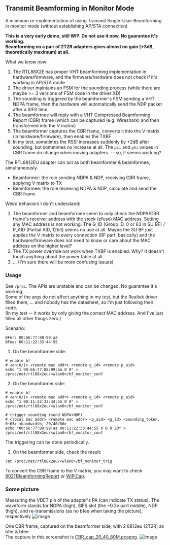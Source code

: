 ## Transmit Beamforming in Monitor Mode 
A minimum re-implementation of using Transmit Single-User Beamforming in monitor mode (without establishing AP/STA connection)  

**This is a very early demo, still WIP. Do not use it now. No guarantee it's working.**  
**Beamforming on a pair of 2T2R adapters gives almost no gain (+3dB, theoretically maximum) at all.**

What we know now:  
1. The RTL88X2E has proper VHT beamforming implementation in hardware/firmware, and the firmware/hardware does not check if it's working in AP/STA mode
2. The driver maintains an FSM for the sounding process (while there are maybe >= 3 versions of FSM code in the driver XD)
3. The sounding is triggered by the beamformer's FSM sending a VHT NDPA frame, then the hardware will automatically send the NDP packet after a SIFS time
4. The beamformee will reply with a VHT Compressed Beamforming Report (CBR) frame (which can be captured (e.g. Wireshark) and then transformed into the V matrix)
5. The beamformer captures the CBR frame, converts it into the V matrix (in hardware/firmware), then enables the TXBF
6. In my test, sometimes the RSSI increases suddenly by +2dB after sounding, but sometimes no increase at all. The ```psi``` and ```phi``` values in CBR frame do change when moving adapters. -- so, it seems working?

The RTL8812EU adapter can act as both beamformer & beamformee, simultaneously.
 - Beamformer: the role sending NDPA & NDP, receiving CBR frame, applying V matrix to TX 
 - Beamformee: the role receiving NDPA & NDP, calculate and send the CBR frame

Weird behaviors I don't understand: 
1. The beamformer and beamformee seem to only check the NDPA/CBR frame's receiver address with the stock (efuse) MAC address.
   Setting any MAC address is not working. The G_ID (Group ID, 0 or 63 in SU BF) / P_AID (Partial AID, 12bit) seems no use at all.
   Maybe the SU BF just applies the V matrix to every connection (RF part, basically) and the hardware/firmware does not need to know or care about the MAC address on the higher level?
2. The TX power override not work when TXBF is enabled. Why? It doesn't touch anything about the power table at all.
3. ... (I'm sure there will be more confusing issues)

### Usage
See ```/proc```.
The APIs are unstable and can be changed. No guarantee it's working.  
Some of the args do not affect anything in my test, but the Realtek driver filled them, ... and nobody has the datasheet, so I'm just following their code.  
(In my test -- it works by only giving the correct MAC address. And I've just filled all other things zero.)

Scenario: 
```
BFer: 00:66:77:88:99:aa
BFee: 00:11:22:33:44:55
```
1. On the beamformee side: 
```
# enable bf
# <en:0/1> <remote mac addr> <remote g_id> <remote p_aid>
echo "1 00:66:77:88:99:aa 0 0" > /proc/net/rtl88x2eu/<wlan0>/bf_monitor_conf
```
2. On the beamformer side:
```
# enable bf
# <en:0/1> <remote mac addr> <remote g_id> <remote p_aid>
echo "1 00:11:22:33:44:55 0 0" > /proc/net/rtl88x2eu/<wlan0>/bf_monitor_conf

# trigger sounding (send NDPA+NDP)
# <local mac addr> <remote mac addr> <p_aid> <g_id> <sounding_token, 0~63> <bandwidth, 20/40/80>
echo "00:66:77:88:99:aa 00:11:22:33:44:55 0 0 0 20" > /proc/net/rtl88x2eu/<wlan0>/bf_monitor_conf
```
The triggering can be done periodically.  

3. On the beamformer side, check the result:
```
cat /proc/net/rtl88x2eu/<wlan0>/bf_monitor_trig
```

To convert the CBR frame to the V matrix, you may want to check [80211BeamformingReport](https://github.com/Vito-Swift/dpkt-80211BeamformingReport) or [WiPiCap](https://github.com/watalabo/WiPiCap). 

### Some picture 

Measuring the VDET pin of the adapter's PA (can indicate TX status). The waveform stands for NDPA (high), SIFS slot (the ~0.2v part middle), NDP (high), and re-transmissions (as no bfee when taking the picture), respectively
![image](https://github.com/user-attachments/assets/50bc6bb0-0dae-4940-b354-8eaf719d8218)

One CBR frame, captured on the beamformer side, with 2 8812eu (2T2R) as bfer & bfee  
The capture in this screenshot is [CBR_cap_20_40_80M.pcapng](https://github.com/libc0607/rtl88x2eu-20230815/blob/beamforming_research/CBR_cap_20_40_80M.pcapng).
![image](https://github.com/user-attachments/assets/c7dbeb3f-4633-4ce1-b5fd-09692c63c784)  

